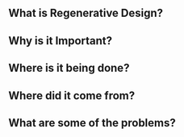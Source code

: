 ## What is Regenerative Design?
## Why is it Important?
## Where is it being done?
## Where did it come from?
## What are some of the problems?
